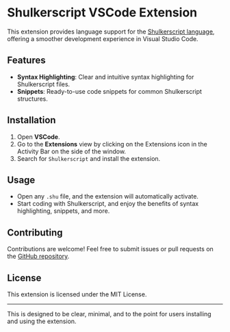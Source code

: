 # Shulkerscript VSCode Extension

This extension provides language support for the [Shulkerscript language](https://shulkerscript.hoelting.dev), offering a smoother development experience in Visual Studio Code.

## Features
- **Syntax Highlighting**: Clear and intuitive syntax highlighting for Shulkerscript files.
- **Snippets**: Ready-to-use code snippets for common Shulkerscript structures.

## Installation

1. Open **VSCode**.
2. Go to the **Extensions** view by clicking on the Extensions icon in the Activity Bar on the side of the window.
3. Search for `Shulkerscript` and install the extension.

## Usage

- Open any `.shu` file, and the extension will automatically activate.
- Start coding with Shulkerscript, and enjoy the benefits of syntax highlighting, snippets, and more.

## Contributing

Contributions are welcome! Feel free to submit issues or pull requests on the [GitHub repository](https://github.com/moritz-hoelting/shulkerscript-vscode).

## License

This extension is licensed under the MIT License.

--- 

This is designed to be clear, minimal, and to the point for users installing and using the extension.